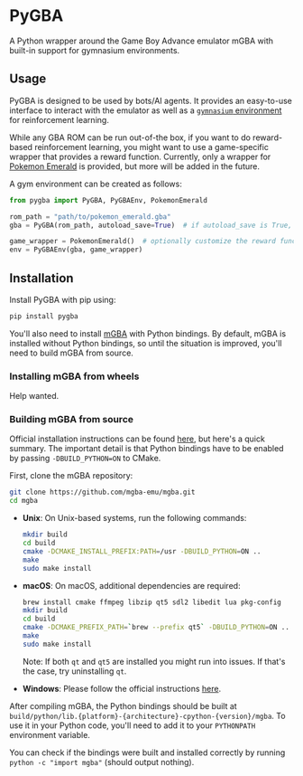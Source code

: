 # PyGBA

A Python wrapper around the Game Boy Advance emulator mGBA with built-in support for gymnasium environments.


## Usage

PyGBA is designed to be used by bots/AI agents. It provides an easy-to-use interface to interact with the emulator as well as a [`gymnasium` environment](https://github.com/Farama-Foundation/Gymnasium) for reinforcement learning.

While any GBA ROM can be run out-of-the box, if you want to do reward-based reinforcement learning, you might want to use a game-specific wrapper that provides a reward function. Currently, only a wrapper for [Pokemon Emerald](https://vimm.net/vault/5625) is provided, but more will be added in the future.

A gym environment can be created as follows:
```python
from pygba import PyGBA, PyGBAEnv, PokemonEmerald

rom_path = "path/to/pokemon_emerald.gba"
gba = PyGBA(rom_path, autoload_save=True)  # if autoload_save is True, a save file will be loaded if one exists next to the ROM

game_wrapper = PokemonEmerald()  # optionally customize the reward function by passing additional arguments
env = PyGBAEnv(gba, game_wrapper)
```


## Installation

Install PyGBA with pip using:
```bash
pip install pygba
```

You'll also need to install [mGBA](https://mgba.io/) with Python bindings. By default, mGBA is installed without Python bindings, so until the situation is improved, you'll need to build mGBA from source.

### Installing mGBA from wheels
Help wanted.

### Building mGBA from source

Official installation instructions can be found [here](https://github.com/mgba-emu/mgba/#compiling), but here's a quick summary.
The important detail is that Python bindings have to be enabled by passing `-DBUILD_PYTHON=ON` to CMake.

First, clone the mGBA repository:
```bash
git clone https://github.com/mgba-emu/mgba.git
cd mgba
```

- **Unix**:
    On Unix-based systems, run the following commands:
    ```bash
    mkdir build
    cd build
    cmake -DCMAKE_INSTALL_PREFIX:PATH=/usr -DBUILD_PYTHON=ON ..
    make
    sudo make install
    ```

- **macOS**:
    On macOS, additional dependencies are required:
    ```bash
    brew install cmake ffmpeg libzip qt5 sdl2 libedit lua pkg-config
    mkdir build
    cd build
    cmake -DCMAKE_PREFIX_PATH=`brew --prefix qt5` -DBUILD_PYTHON=ON ..
    make
    sudo make install
    ```
    Note: If both `qt` and `qt5` are installed you might run into issues. If that's the case, try uninstalling `qt`.

- **Windows**:
    Please follow the official instructions [here](https://github.com/mgba-emu/mgba/#windows-developer-building).

After compiling mGBA, the Python bindings should be built at `build/python/lib.{platform}-{architecture}-cpython-{version}/mgba`.
To use it in your Python code, you'll need to add it to your `PYTHONPATH` environment variable.

You can check if the bindings were built and installed correctly by running `python -c "import mgba"` (should output nothing).
